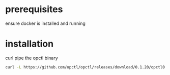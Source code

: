 # prerequisites

ensure docker is installed and running

# installation

curl pipe the opctl binary

```bash
curl -L https://github.com/opctl/opctl/releases/download/0.1.20/opctl0.1.20.linux.tgz | sudo tar -xzv -C /usr/local/bin
```

